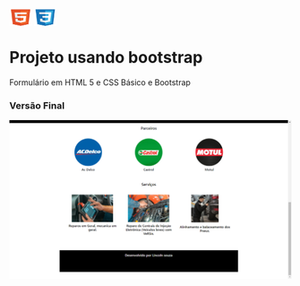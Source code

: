 <div>
<img align="center" alt="Lincoln-HTML" height="30" width="40" src="https://raw.githubusercontent.com/devicons/devicon/master/icons/html5/html5-original.svg">
<img align="center" alt="Lincoln-CSS" height="30" width="40" src="https://raw.githubusercontent.com/devicons/devicon/master/icons/css3/css3-original.svg">
  
</div>
  
# Projeto usando bootstrap 
Formulário em HTML 5 e CSS Básico e Bootstrap 

### Versão Final
<img src="bootstrap-project.png" alt="Web Version"/>
